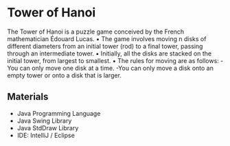 # Tower of Hanoi
The Tower of Hanoi is a puzzle game conceived by the French mathematician Édouard Lucas.
▪  The game involves moving n disks of different diameters from an initial tower (rod) to a final tower, passing through an intermediate tower.
▪  Initially, all the disks are stacked on the initial tower, from largest to smallest.
▪ The rules for moving are as follows:
  -You can only move one disk at a time.
  -You can only move a disk onto an empty tower or onto a disk that is larger.

  ## Materials
- Java Programming Language
- Java Swing Library
- Java StdDraw Library
- IDE: IntelliJ / Eclipse


